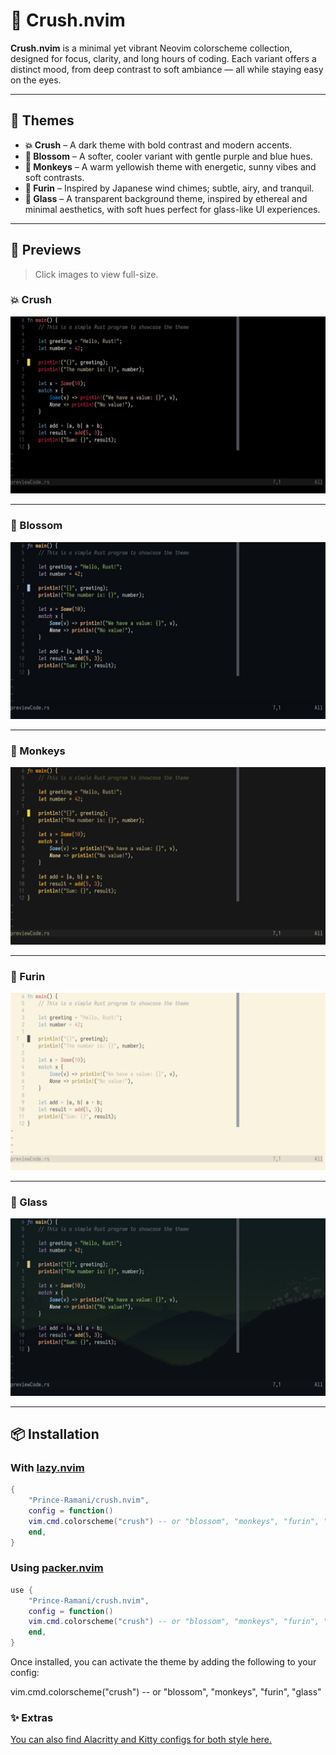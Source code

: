 # 🌸 **Crush.nvim**

**Crush.nvim** is a minimal yet vibrant Neovim colorscheme collection, designed for focus, clarity, and long hours of coding. Each variant offers a distinct mood, from deep contrast to soft ambiance — all while staying easy on the eyes.

---

## 🎨 **Themes**

- **💥 Crush** – A dark theme with bold contrast and modern accents.
- **🌼 Blossom** – A softer, cooler variant with gentle purple and blue hues.
- **🐒 Monkeys** – A warm yellowish theme with energetic, sunny vibes and soft contrasts.
- **🎐 Furin** – Inspired by Japanese wind chimes; subtle, airy, and tranquil.
- **🍃 Glass** – A transparent background theme, inspired by ethereal and minimal aesthetics, with soft hues perfect for glass-like UI experiences.

---

## 📸 **Previews**

> Click images to view full-size.

### 💥 Crush

![Crush Theme](./preview/crush.png)

---

### 🌼 Blossom

![Blossom Theme](./preview/blossom.png)

---

### 🐒 Monkeys

![Monkeys Theme](./preview/monkeys.png)

---

### 🎐 Furin

![Furin Theme](./preview/furin.png)

---

### 🍃 Glass

![Glass Theme](./preview/glass.png)

---

## 📦 Installation

### With [lazy.nvim](https://github.com/folke/lazy.nvim)

```lua
{
    "Prince-Ramani/crush.nvim",
    config = function()
    vim.cmd.colorscheme("crush") -- or "blossom", "monkeys", "furin", "glass"
    end,
}
```

### Using [packer.nvim](https://github.com/wbthomason/packer.nvim)

```lua
use {
    "Prince-Ramani/crush.nvim",
    config = function()
    vim.cmd.colorscheme("crush") -- or "blossom", "monkeys", "furin", "glass"
    end,
}
```

Once installed, you can activate the theme by adding the following to your config:

vim.cmd.colorscheme("crush") -- or "blossom", "monkeys", "furin", "glass"

### ✨ Extras

[You can also find Alacritty and Kitty configs for both style here.](./extras)
